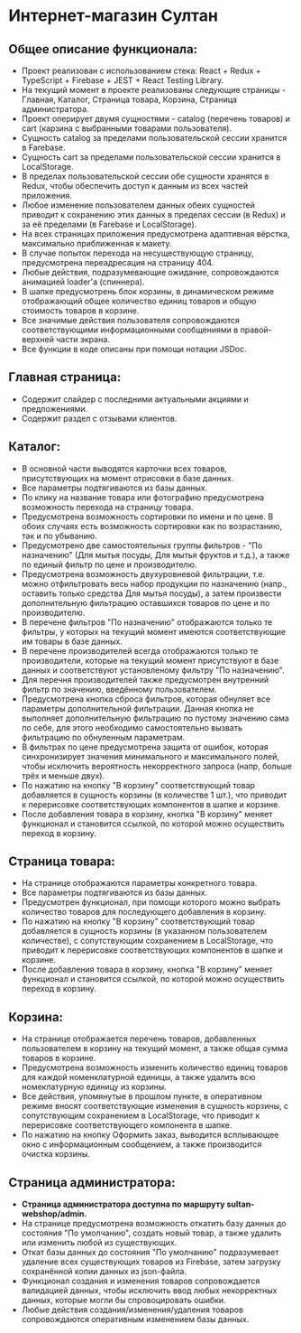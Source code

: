 <h1>Интернет-магазин Султан</h1>
<h2>Общее описание функционала:</h2>
<ul>
    <li>Проект реализован с использованием стека: React + Redux + TypeScript + Firebase + JEST + React Testing Library.</li>
    <li>На текущий момент в проекте реализованы следующие страницы - Главная, Каталог, Страница товара, Корзина, Страница администратора.</li>
    <li>Проект оперирует двумя сущностями - catalog (перечень товаров) и cart (карзина с выбранными товарами пользователя).</li>
    <li>Сущность catalog за пределами пользовательской сессии хранится в Farebase.</li>
    <li>Сущность cart за пределами пользовательской сессии хранится в LocalStorage.</li>
    <li>В пределах пользовательской сессии обе сущности хранятся в Redux, чтобы обеспечить доступ к данным из всех частей приложения.</li>
    <li>Любое изменение пользователем данных обеих сущностей приводит к сохранению этих данных в пределах сессии (в Redux) и за её пределами (в Farebase и LocalStorage).</li>
    <li>На всех страницах приложения предусмотрена адаптивная вёрстка, максимально приближенная к макету.</li>
    <li>В случае попыток перехода на несуществующую страницу, предусмотрена переадресация на страницу 404.</li>
    <li>Любые действия, подразумевающие ожидание, сопровождаются анимацией loader'а (спиннера).</li>
    <li>В шапке предусмотрень блок корзины, в динамическом режиме отображающий общее количество единиц товаров и общую стоимость товаров в корзине.</li>
    <li>Все значимые действия пользователя сопровождаются соответствующими информационными сообщениями в правой-верхней части экрана.</li>
    <li>Все функции в коде описаны при помощи нотации JSDoc.</li>
</ul>
<h2>Главная страница:</h2>
<ul>
    <li>Содержит слайдер с последними актуальными акциями и предложениями.</li>
    <li>Содержит раздел с отзывами клиентов.</li>
</ul>
<h2>Каталог:</h2>
<ul>
    <li>В основной части выводятся карточки всех товаров, присутствующих на момент отрисовки в базе данных.</li>
    <li>Все параметры подтягиваются из базы данных.</li>
    <li>По клику на название товара или фотографию предусмотрена возможность перехода на страницу товара.</li>
    <li>Предусмотрена возможность сортировки по имени и по цене. В обоих случаях есть возможность сортировки как по возрастанию, так и по убыванию.</li>
    <li>Предусмотрено две самостоятельных группы фильтров - "По назначению" (Для мытья посуды, Для мытья фруктов и т.д.), а также по единый фильтр по цене и производителю.</li>  
    <li>Предусмотрена возможность двухуровневой фильтрации, т.е. можно отфильтровать весь набор продукции по назначению (напр., оставить только средства Для мытья посуды), а затем произвести дополнительную фильтрацию оставшихся товаров по цене и по производителю.</li>
    <li>В перечене фильтров "По назначению" отображаются только те фильтры, у которых на текущий момент имеются соответствующие им товары в базе данных.</li>
    <li>В перечене производителей всегда отображаются только те производители, которые на текущий момент присутствуют в базе данных и соответствуют установленому фильтру "По назначению".</li>
    <li>Для перечня производителей также предусмотрен внутренний фильтр по значению, введённому пользователем.</li>
    <li>Предусмотрена кнопка сброса фильтров, которая обнуляет все параметры дополнительной фильтрации. Данная кнопка не выполняет дополнительную фильтрацию по пустому значению сама по себе, для этого необходимо самостоятельно вызвать фильтрацию по обнуленным параметрам.</li>
    <li>В фильтрах по цене предусмотрена защита от ошибок, которая синхронизирует значения минимального и максимального полей, чтобы исключить вероятность некорректного запроса (напр, больше трёх и меньше двух).</li>
    <li>По нажатию на кнопку "В корзину" соответствующий товар добавляется в сущность корзины (в количестве 1 шт.), что приводит к перерисовке соответствующих компонентов в шапке и корзине.</li>
    <li>После добавления товара в корзину, кнопка "В корзину" меняет функционал и становится ссылкой, по которой можно осуществить переход в корзину.</li>
</ul>
<h2>Страница товара:</h2>
<ul>
    <li>На странице отображаются параметры конкретного товара.</li>
    <li>Все параметры подтягиваются из базы данных.</li>
    <li>Предусмотрен функционал, при помощи которого можно выбрать количество товаров для последующего добавления в корзину.</li>    
    <li>По нажатию на кнопку "В корзину" соответствующий товар добавляется в сущность корзины (в указанном пользователем количестве), с сопутствующим сохранением в LocalStorage, что приводит к перерисовке соответствующих компонентов в шапке и корзине.</li>
    <li>После добавления товара в корзину, кнопка "В корзину" меняет функционал и становится ссылкой, по которой можно осуществить переход в корзину.</li>
</ul>
<h2>Корзина:</h2>
<ul>
    <li>На странице отображается перечень товаров, добавленных пользователем в корзину на текущий момент, а также общая сумма товаров в корзине.</li>
    <li>Предусмотрена возможность изменить количество единиц товаров для каждой номенклатурной единицы, а также удалить всю номеклатурную единицу из корзины.</li>
    <li>Все действия, упомянутые в прошлом пункте, в оперативном режиме вносят соответствующие изменения в сущность корзины, с сопутствующим сохранением в LocalStorage, что приводит к перерисовке соответствующего компонента в шапке.</li>
    <li>По нажатию на кнопку Оформить заказ, выводится всплывающее окно с информационным сообщением, а также производится очистка корзины.</li>
</ul>
<h2>Страница администратора:</h2>
<ul>
    <li><b>Страница администратора доступна по маршруту sultan-webshop/admin.</b></li>
    <li>На странице предусмотрена возможность откатить базу данных до состояния "По умолчанию", создать новый товар, а также удалить или изменить любой из существующих.</li>
    <li>Откат базы данных до состояния "По умолчанию" подразумевает удаление всех существующих товаров из Firebase, затем загрузку сохранённой копии данных из json-файла.</li>
    <li>Функционал создания и изменения товаров сопровождается валидацией данных, чтобы исключить ввод любых некорректных данных, которые могли бы спровоцировать ошибки.</li>
    <li>Любые действия создания/изменения/удаления товаров сопровождаются оперативным изменением базы данных.</li>
</ul>
